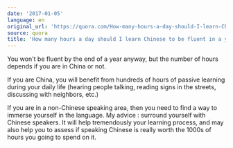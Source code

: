 ```yaml
---
date: '2017-01-05'
language: en
original_url: 'https://quora.com/How-many-hours-a-day-should-I-learn-Chinese-to-be-fluent-in-a-year/answer/Clément-Renaud'
source: quora
title: 'How many hours a day should I learn Chinese to be fluent in a year?'
---
```


You won't be fluent by the end of a year anyway, but the number of hours
depends if you are in China or not.

If you are China, you will benefit from hundreds of hours of passive
learning during your daily life (hearing people talking, reading signs
in the streets, discussing with neighbors, etc.)

If you are in a non-Chinese speaking area, then you need to find a way
to immerse yourself in the language. My advice : surround yourself with
Chinese speakers. It will help tremendously your learning process, and
may also help you to assess if speaking Chinese is really worth the
1000s of hours you going to spend on it.
